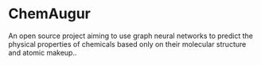 # ChemAugur
An open source project aiming to use graph neural networks to predict the physical properties of chemicals based only on their molecular structure and atomic makeup..
